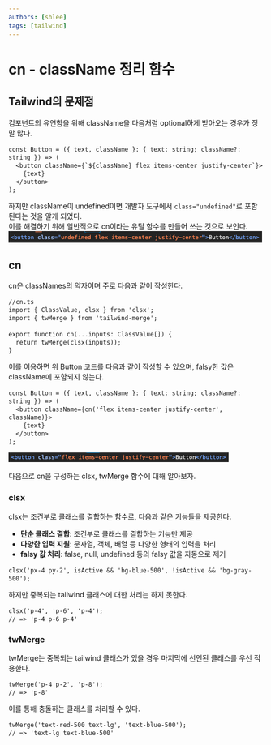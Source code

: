 ```yaml
---
authors: [shlee]
tags: [tailwind]
---
```


# cn - className 정리 함수

## Tailwind의 문제점

컴포넌트의 유연함을 위해 className을 다음처럼 optional하게 받아오는 경우가 정말 많다.

```
const Button = ({ text, className }: { text: string; className?: string }) => (
  <button className={`${className} flex items-center justify-center`}>
    {text}
  </button>
);
```

하지만 className이 undefined이면 개발자 도구에서 `class="undefined"`로 포함된다는 것을 알게 되었다.  
이를 해결하기 위해 일반적으로 cn이라는 유틸 함수를 만들어 쓰는 것으로 보인다.
![Button with undefined class](./button-undefined.png)

<!-- truncate -->

## cn

cn은 classNames의 약자이며 주로 다음과 같이 작성한다.

```
//cn.ts
import { ClassValue, clsx } from 'clsx';
import { twMerge } from 'tailwind-merge';

export function cn(...inputs: ClassValue[]) {
  return twMerge(clsx(inputs));
}
```

이를 이용하면 위 Button 코드를 다음과 같이 작성할 수 있으며, falsy한 값은 className에 포함되지 않는다.

```
const Button = ({ text, className }: { text: string; className?: string }) => (
  <button className={cn('flex items-center justify-center', className)}>
    {text}
  </button>
);
```

![Button except for undefined class](./button-no-undefined.png)

다음으로 cn을 구성하는 clsx, twMerge 함수에 대해 알아보자.

### clsx

clsx는 조건부로 클래스를 결합하는 함수로, 다음과 같은 기능들을 제공한다.

- **단순 클래스 결합**: 조건부로 클래스를 결합하는 기능만 제공
- **다양한 입력 지원**: 문자열, 객체, 배열 등 다양한 형태의 입력을 처리
- **falsy 값 처리**: false, null, undefined 등의 falsy 값을 자동으로 제거

```
clsx('px-4 py-2', isActive && 'bg-blue-500', !isActive && 'bg-gray-500');
```

하지만 중복되는 tailwind 클래스에 대한 처리는 하지 못한다.

```
clsx('p-4', 'p-6', 'p-4');
// => 'p-4 p-6 p-4'
```

### twMerge

twMerge는 중복되는 tailwind 클래스가 있을 경우 마지막에 선언된 클래스를 우선 적용한다.

```
twMerge('p-4 p-2', 'p-8');
// => 'p-8'
```

이를 통해 충돌하는 클래스를 처리할 수 있다.

```
twMerge('text-red-500 text-lg', 'text-blue-500');
// => 'text-lg text-blue-500'
```
